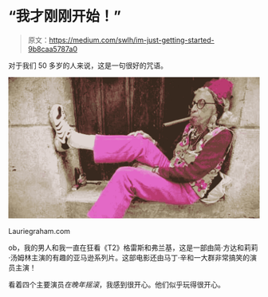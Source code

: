 # “我才刚刚开始！”

> 原文：<https://medium.com/swlh/im-just-getting-started-9b8caa5787a0>

对于我们 50 多岁的人来说，这是一句很好的咒语。

![](img/07e8f8e167670968cac18c05be4414ed.png)

Lauriegraham.com

ob，我的男人和我一直在狂看《T2》格雷斯和弗兰基，这是一部由简·方达和莉莉·汤姆林主演的有趣的亚马逊系列片。这部电影还由马丁·辛和一大群非常搞笑的演员主演！

看着四个主要演员*在晚年摇滚*，我感到很开心。他们似乎玩得很开心。